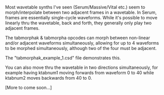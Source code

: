 Most wavetable synths I've seen (Serum/Massive/Vital etc.) seem to morph/interpolate between two adjacent frames in a wavetable. In Serum, frames are essentially single-cycle waveforms. While it's possible to move linearly thru the wavetable, back and forth, they generally only play two adjacent frames.

The tabmorphak & tabmorpha opcodes can morph between non-linear and/or adjacent waveforms simultaneously, allowing for up to 4 waveforms to be morphed simultaneously, although two of the four must be adjacent.

The "tabmorphak_example_1.csd" file demonstrates this.

You can also move thru the wavetable in two directions simultaneously, for example having ktabnum1 moving forwards from waveform 0 to 40 while ktabnum2 moves backwards from 40 to 0.

[More to come soon...]
